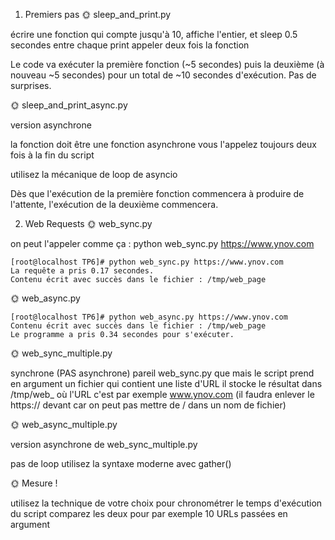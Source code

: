 1. Premiers pas
🌞 sleep_and_print.py

écrire une fonction qui compte jusqu'à 10, affiche l'entier, et sleep 0.5 secondes entre chaque print
appeler deux fois la fonction


Le code va exécuter la première fonction (~5 secondes) puis la deuxième (à nouveau ~5 secondes) pour un total de ~10 secondes d'exécution. Pas de surprises.

🌞 sleep_and_print_async.py

version asynchrone

la fonction doit être une fonction asynchrone
vous l'appelez toujours deux fois à la fin du script


utilisez la mécanique de loop de asyncio



Dès que l'exécution de la première fonction commencera à produire de l'attente, l'exécution de la deuxième commencera.


2. Web Requests
🌞 web_sync.py

on peut l'appeler comme ça : python web_sync.py https://www.ynov.com

````
[root@localhost TP6]# python web_sync.py https://www.ynov.com
La requête a pris 0.17 secondes.
Contenu écrit avec succès dans le fichier : /tmp/web_page
````

🌞 web_async.py

````
[root@localhost TP6]# python web_async.py https://www.ynov.com
Contenu écrit avec succès dans le fichier : /tmp/web_page
Le programme a pris 0.34 secondes pour s'exécuter.
````

🌞 web_sync_multiple.py

synchrone (PAS asynchrone)
pareil web_sync.py que mais le script prend en argument un fichier qui contient une liste d'URL
il stocke le résultat dans /tmp/web_<URL> où l'URL c'est par exemple www.ynov.com (il faudra enlever le https:// devant car on peut pas mettre de / dans un nom de fichier)

🌞 web_async_multiple.py

version asynchrone de web_sync_multiple.py

pas de loop utilisez la syntaxe moderne avec gather()


🌞 Mesure !

utilisez la technique de votre choix pour chronométrer le temps d'exécution du script
comparez les deux pour par exemple 10 URLs passées en argument